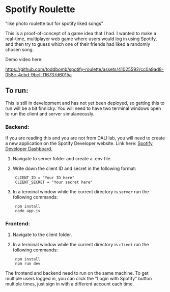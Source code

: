 # Spotify Roulette
"like photo roulette but for spotify liked songs"

This is a proof-of-concept of a game idea that I had. I wanted to make a real-time, multiplayer web game where users would log in using Spotify, and then try to guess which one of their friends had liked a randomly chosen song.

Demo video here:

https://github.com/toddbomb/spotify-roulette/assets/41025592/cc0a9ad8-058c-4cbd-9bcf-f16737d6015a



## To run: 
This is still in development and has not yet been deployed, so getting this to run will be a bit finnicky. You will need to have two terminal windows open to run the client and server simulaneously.

### Backend:
If you are reading this and you are not from DALI lab, you will need to create a new application on the Spotify Developer website. Link here: [Spotify Developer Dashboard.](https://developer.spotify.com/dashboard)
1. Navigate to server folder and create a .env file. 
2. Write down the client ID and secret in the following format:

        CLIENT_ID = "Your ID here"
        CLIENT_SECRET = "Your secret here"
        
3. In a terminal window while the current directory is `server` run the following commands:
        
        npm install
        node app.js

### Frontend:
1. Navigate to the client folder.
2. In a terminal window while the current directory is `client` run the following commands:
        
        npm install
        npm run dev
        
The frontend and backend need to run on the same machine. To get multiple users logged in, you can click the "Login with Spotify" button multiple times, just sign in with a different account each time. 
        
     

